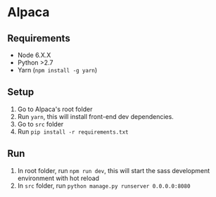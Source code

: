 # Alpaca #

## Requirements ##

 - Node 6.X.X
 - Python >2.7
 - Yarn (`npm install -g yarn`)

## Setup ##

 1. Go to Alpaca's root folder
 2. Run `yarn`, this will install front-end dev dependencies.
 3. Go to `src` folder
 4. Run `pip install -r requirements.txt`

## Run ##

 1. In root folder, run `npm run dev`, this will start the sass development environment with hot reload
 2. In `src` folder, run `python manage.py runserver 0.0.0.0:8080`
